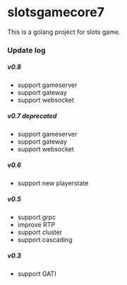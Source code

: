 # slotsgamecore7

This is a golang project for slots game.

### Update log

##### v0.8

- support gameserver
- support gateway
- support websocket

##### v0.7 deprecated

- support gameserver
- support gateway
- support websocket

##### v0.6

- support new playerstate

##### v0.5

- support grpc
- improve RTP
- support cluster
- support cascading

##### v0.3

- support GATI